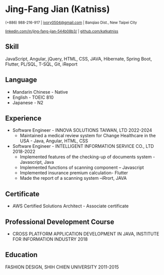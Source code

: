 # Jing-Fang Jian (Katniss)
<sup>(+886) 988-216-917 | ivory0504@gmail.com | Banqiao Dist., New Taipei City</sup>

<sup>[linkedin.com/in/jing-fang-jian-544b08b3/](linkedin.com/in/jing-fang-jian-544b08b3/) | [github.com/katkatniss](github.com/katkatniss)</sup>

## Skill
JavaScript, Angular, jQuery, HTML, CSS, JAVA, Hibernate, Spring Boot, Flutter, PL/SQL, T-SQL, Git, iReport

## Language
- Mandarin Chinese - Native
- English - TOEIC 810
- Japanese - N2

## Experience
- Software Engineer - INNOVA SOLUTIONS TAIWAN, LTD 2022-2024
  - Maintained a medical review system for Change Healthcare in the USA - Java, Angular, HTML, CSS
- Software Engineer - INTELLIGENT INFORMATION SERVICE CO., LTD 2018-2022   
  - Implemented features of the checking-up of documents system - Javascript, Java
  - Implemented functions of scanning component – Javascript
  - Implemented insurance premium calculation- Flutter
  - Made the report of a scanning system –iRrort,  JAVA

## Certificate
- AWS Certified Solutions Architect - Associate certificate


## Professional Development Course
- CROSS PLATFORM APPLICATION DEVELOPMENT IN JAVA, INSTITUTE FOR INFORMATION INDUSTRY 2018  

## Education
FASHION DESIGN, SHIH CHIEN UNIVERSITY 2011-2015




